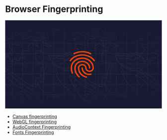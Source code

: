 # Browser Fingerprinting

<img src="./images/69d68700-6af9-11eb-93e9-1437548bbdae.png" />

- [Canvas fingerprinting](./canvas.md)
- [WebGL fingerprinting](./WebGL.md)
- [AudioContext Fingerprinting](./AudioContext.md)
- [Fonts Fingerprinting](./FontsDetection.md)
